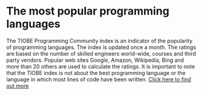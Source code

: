 # The most popular programming languages
The TIOBE Programming Community index is an indicator of the popularity of
programming  languages. The index is updated once a month. The ratings are based
on the number of  skilled engineers world-wide, courses and third party vendors.
Popular web sites Google, Amazon, Wikipedia, Bing and more than 20 others are
used to calculate the ratings. It is important to note that the TIOBE index is
not about the best programming language or the language in which most lines of
code have been written.
[Click here to find out more](podstrona.md)
